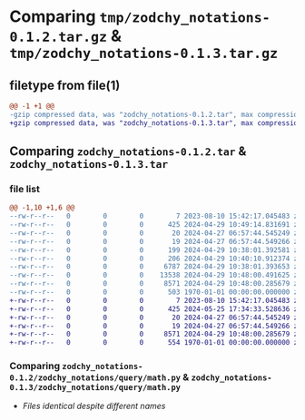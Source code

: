 # Comparing `tmp/zodchy_notations-0.1.2.tar.gz` & `tmp/zodchy_notations-0.1.3.tar.gz`

## filetype from file(1)

```diff
@@ -1 +1 @@
-gzip compressed data, was "zodchy_notations-0.1.2.tar", max compression
+gzip compressed data, was "zodchy_notations-0.1.3.tar", max compression
```

## Comparing `zodchy_notations-0.1.2.tar` & `zodchy_notations-0.1.3.tar`

### file list

```diff
@@ -1,10 +1,6 @@
--rw-r--r--   0        0        0        7 2023-08-10 15:42:17.045483 zodchy_notations-0.1.2/README.md
--rw-r--r--   0        0        0      425 2024-04-29 10:49:14.831691 zodchy_notations-0.1.2/pyproject.toml
--rw-r--r--   0        0        0       20 2024-04-27 06:57:44.545249 zodchy_notations-0.1.2/zodchy_notations/__init__.py
--rw-r--r--   0        0        0       19 2024-04-27 06:57:44.549266 zodchy_notations-0.1.2/zodchy_notations/query/__init__.py
--rw-r--r--   0        0        0      199 2024-04-29 10:38:01.392581 zodchy_notations-0.1.2/zodchy_notations/query/__pycache__/__init__.cpython-310.pyc
--rw-r--r--   0        0        0      206 2024-04-29 10:40:10.912374 zodchy_notations-0.1.2/zodchy_notations/query/__pycache__/__init__.cpython-312.pyc
--rw-r--r--   0        0        0     6787 2024-04-29 10:38:01.393653 zodchy_notations-0.1.2/zodchy_notations/query/__pycache__/math.cpython-310.pyc
--rw-r--r--   0        0        0    13538 2024-04-29 10:48:00.491625 zodchy_notations-0.1.2/zodchy_notations/query/__pycache__/math.cpython-312.pyc
--rw-r--r--   0        0        0     8571 2024-04-29 10:48:00.285679 zodchy_notations-0.1.2/zodchy_notations/query/math.py
--rw-r--r--   0        0        0      503 1970-01-01 00:00:00.000000 zodchy_notations-0.1.2/PKG-INFO
+-rw-r--r--   0        0        0        7 2023-08-10 15:42:17.045483 zodchy_notations-0.1.3/README.md
+-rw-r--r--   0        0        0      425 2024-05-25 17:34:33.528636 zodchy_notations-0.1.3/pyproject.toml
+-rw-r--r--   0        0        0       20 2024-04-27 06:57:44.545249 zodchy_notations-0.1.3/zodchy_notations/__init__.py
+-rw-r--r--   0        0        0       19 2024-04-27 06:57:44.549266 zodchy_notations-0.1.3/zodchy_notations/query/__init__.py
+-rw-r--r--   0        0        0     8571 2024-04-29 10:48:00.285679 zodchy_notations-0.1.3/zodchy_notations/query/math.py
+-rw-r--r--   0        0        0      554 1970-01-01 00:00:00.000000 zodchy_notations-0.1.3/PKG-INFO
```

### Comparing `zodchy_notations-0.1.2/zodchy_notations/query/math.py` & `zodchy_notations-0.1.3/zodchy_notations/query/math.py`

 * *Files identical despite different names*

